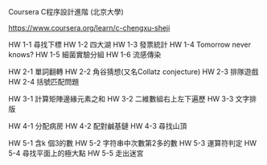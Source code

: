 
Coursera C程序設計進階 (北京大學)

https://www.coursera.org/learn/c-chengxu-sheji

HW 1-1 尋找下標
HW 1-2 四大湖
HW 1-3 發票統計
HW 1-4 Tomorrow never knows?
HW 1-5 細菌實驗分組
HW 1-6 流感傳染


HW 2-1 單詞翻轉
HW 2-2 角谷猜想(又名Collatz conjecture)
HW 2-3 排隊遊戲
HW 2-4 括號匹配問題


HW 3-1 計算矩陣邊緣元素之和
HW 3-2 二維數組右上左下遍歷
HW 3-3 文字排版


HW 4-1 分配病房
HW 4-2 配對鹹基鏈
HW 4-3 尋找山頂


HW 5-1 含k 個3的數
HW 5-2 字符串中次數第2多的數
HW 5-3 運算符判定
HW 5-4 尋找平面上的極大點
HW 5-5 走出迷宮